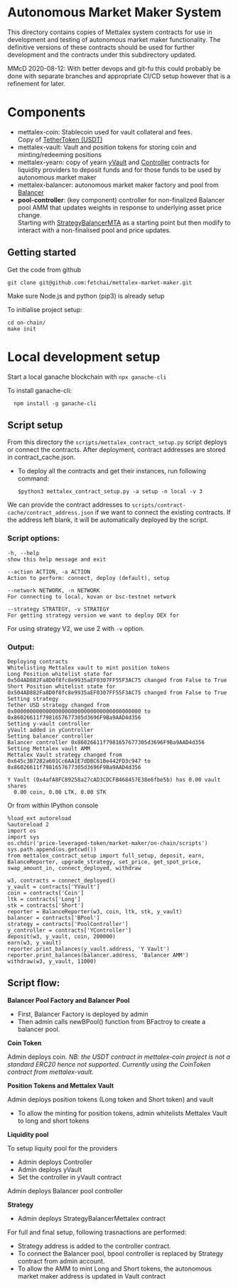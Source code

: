 # Autonomous Market Maker System
This directory contains copies of Mettalex system contracts for use in development
and testing of autonomous market maker functionality.  The definitive versions of
these contracts should be used for further development and the contracts under this
subdirectory updated.  

MMcD 2020-08-12: With better devops and git-fu this could probably be done with separate
branches and appropriate CI/CD setup however that is a refinement for later.

# Components
* mettalex-coin: Stablecoin used for vault collateral and fees.  
  Copy of [TetherToken (USDT)](https://etherscan.io/address/0xdac17f958d2ee523a2206206994597c13d831ec7#code)
* mettalex-vault: Vault and position tokens for storing coin and minting/redeeming positions 
* mettalex-yearn: copy of yearn [yVault](https://etherscan.io/address/0x5dbcf33d8c2e976c6b560249878e6f1491bca25c#code)
  and [Controller](https://etherscan.io/address/0x31317f9a5e4cc1d231bdf07755c994015a96a37c#code) contracts for liquidity providers to deposit funds and for 
  those funds to be used by autonomous market maker
* mettalex-balancer: autonomous market maker factory and pool from 
  [Balancer](https://docs.balancer.finance/smart-contracts/addresses) 
* **pool-controller**: (key component) controller for non-finalized Balancer pool AMM that 
  updates weights in response to underlying asset price change.  
  Starting with [StrategyBalancerMTA](https://etherscan.io/address/0x15f8afe8e14a91814808fb14cdf25feca4bd835a#code) as
  a starting point but then modify to interact with a non-finalised pool and price updates.


## Getting started
Get the code from github
    
    git clone git@github.com:fetchai/mettalex-market-maker.git

Make sure Node.js and python (pip3) is already setup

To initialise project setup:

    cd on-chain/
    make init

# Local development setup
  Start a local ganache blockchain with `npx ganache-cli`

  To install ganache-cli:

      npm install -g ganache-cli

## Script setup
From this directory the `scripts/mettalex_contract_setup.py` script deploys or connect the contracts. After deployment, contract addresses are stored in contract_cache.json.


* To deploy all the contracts and get their instances, run following command:

    `$python3 mettalex_contract_setup.py -a setup -n local -v 3`

We can provide the contract addresses to `scripts/contract-cache/contract_address.json` if we want to connect the existing contracts.
If the address left blank, it will be automatically deployed by the script.
### Script options:
    -h, --help            
    show this help message and exit

    --action ACTION, -a ACTION
    Action to perform: connect, deploy (default), setup

    --network NETWORK, -n NETWORK
    For connecting to local, kovan or bsc-testnet network

    --strategy STRATEGY, -v STRATEGY
    For getting strategy version we want to deploy DEX for


For using strategy V2, we use 2 with `-v` option. 

### Output:

    Deploying contracts
    Whitelisting Mettalex vault to mint position tokens
    Long Position whitelist state for 0x504AD882Fa8D0f8fc8e9935aEF0307FF55F3AC75 changed from False to True
    Short Position whitelist state for 0x504AD882Fa8D0f8fc8e9935aEF0307FF55F3AC75 changed from False to True
    Setting strategy
    Tether USD strategy changed from 0x0000000000000000000000000000000000000000 to 0x86026611f7981657677305d3696F9Ba9AAD4d356
    Setting y-vault controller
    yVault added in yController
    Setting balancer controller
    Balancer controller 0x86026611f7981657677305d3696F9Ba9AAD4d356
    Setting Mettalex vault AMM
    Mettalex Vault strategy changed from 0x645c3B7282a601Cc6AA1E7dDBC61Be442FD3c947 to 0x86026611f7981657677305d3696F9Ba9AAD4d356

    Y Vault (0x4afA8FC89258a27cAD3CDCFB468457E38e6fbe5b) has 0.00 vault shares
      0.00 coin, 0.00 LTK, 0.00 STK


Or from within IPython console

    %load_ext autoreload
    %autoreload 2
    import os
    import sys
    os.chdir('price-leveraged-token/market-maker/on-chain/scripts')
    sys.path.append(os.getcwd())
    from mettalex_contract_setup import full_setup, deposit, earn, BalanceReporter, upgrade_strategy, set_price, get_spot_price, swap_amount_in, connect_deployed, withdraw
    
    w3, contracts = connect_deployed()
    y_vault = contracts['YVault']
    coin = contracts['Coin']
    ltk = contracts['Long']
    stk = contracts['Short']
    reporter = BalanceReporter(w3, coin, ltk, stk, y_vault)
    balancer = contracts['BPool']
    strategy = contracts['PoolController']
    y_controller = contracts['YController']
    deposit(w3, y_vault, coin, 200000)
    earn(w3, y_vault)
    reporter.print_balances(y_vault.address, 'Y Vault')
    reporter.print_balances(balancer.address, 'Balancer AMM')
    withdraw(w3, y_vault, 11000)

## Script flow:

**Balancer Pool Factory and Balancer Pool**

* First, Balancer Factory is deployed by admin
* Then admin calls newBPool() function from BFactroy to create a balancer pool.

**Coin Token**

Admin deploys coin.
*NB: the USDT contract in mettalex-coin project is not a standard ERC20 hence not supported.  Currently using the CoinToken contract from mettalex-vault.*
 
**Position Tokens and Mettalex Vault**

Admin deploys position tokens (Long token and Short token) and vault

* To allow the minting for position tokens, admin whitelists Mettalex Vault to long and short tokens
 
**Liquidity pool**

To setup liquity pool for the providers
* Admin deploys Controller 
* Admin deploys yVault
* Set the controller in yVault contract

Admin deploys Balancer pool controller

**Strategy**
    
* Admin deploys StrategyBalancerMettalex contract

For full and final setup, following trasnactions are performed:
* Strategy address is added to the controller contract.
* To connect the Balancer pool, bpool controller is replaced by Strategy contract from admin account.
* To allow the AMM to mint Long and Short tokens, the autonomous market maker address is updated in Vault contract